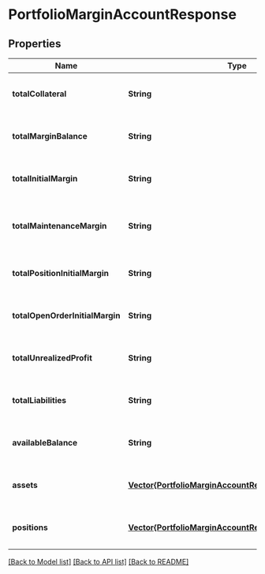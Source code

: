 # PortfolioMarginAccountResponse


## Properties
Name | Type | Description | Notes
------------ | ------------- | ------------- | -------------
**totalCollateral** | **String** | Total collateral value in USD | [optional] [default to nothing]
**totalMarginBalance** | **String** | Total margin balance in USD | [optional] [default to nothing]
**totalInitialMargin** | **String** | Total initial margin required in USD | [optional] [default to nothing]
**totalMaintenanceMargin** | **String** | Total maintenance margin required in USD | [optional] [default to nothing]
**totalPositionInitialMargin** | **String** | Total position initial margin in USD | [optional] [default to nothing]
**totalOpenOrderInitialMargin** | **String** | Total open order initial margin in USD | [optional] [default to nothing]
**totalUnrealizedProfit** | **String** | Total unrealized profit in USD | [optional] [default to nothing]
**totalLiabilities** | **String** | Total liabilities in USD | [optional] [default to nothing]
**availableBalance** | **String** | Available balance in USD | [optional] [default to nothing]
**assets** | [**Vector{PortfolioMarginAccountResponseAssetsInner}**](PortfolioMarginAccountResponseAssetsInner.md) | List of asset details | [optional] [default to nothing]
**positions** | [**Vector{PortfolioMarginAccountResponsePositionsInner}**](PortfolioMarginAccountResponsePositionsInner.md) | List of positions | [optional] [default to nothing]


[[Back to Model list]](../README.md#models) [[Back to API list]](../README.md#api-endpoints) [[Back to README]](../README.md)


